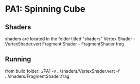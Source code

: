 # PA1: Spinning Cube

## Shaders
shaders are located in the folder titled "shaders"
Vertex Shader - VertexShader.vert
Fragment Shader - FragmentShader.frag

## Running
from build folder:
./PA1 -v ../shaders/VertexShader.vert -f ../shaders/FragmentShader.frag
